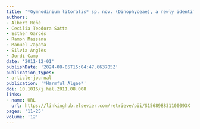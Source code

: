 ```yaml
---
title: "*Gymnodinium litoralis* sp. nov. (Dinophyceae), a newly identified bloom-forming dinoflagellate from the NW Mediterranean Sea"
authors:
- Albert Reñé
- Cecilia Teodora Satta
- Esther Garcés
- Ramon Massana
- Manuel Zapata
- Silvia Anglès
- Jordi Camp
date: '2011-12-01'
publishDate: '2024-08-05T15:04:47.663705Z'
publication_types:
- article-journal
publication: '*Harmful Algae*'
doi: 10.1016/j.hal.2011.08.008
links:
- name: URL
  url: https://linkinghub.elsevier.com/retrieve/pii/S156898831100093X
pages: '11-25'
volume: '12'
---
```

